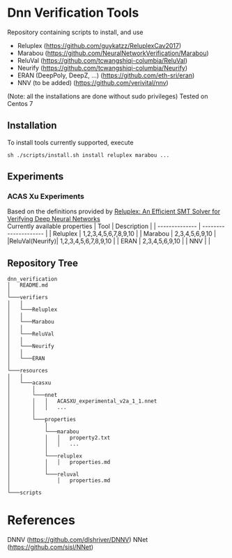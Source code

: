 # Dnn Verification Tools

Repository containing scripts to install, and use
+ Reluplex (https://github.com/guykatzz/ReluplexCav2017)
+ Marabou (https://github.com/NeuralNetworkVerification/Marabou)
+ ReluVal (https://github.com/tcwangshiqi-columbia/ReluVal)
+ Neurify (https://github.com/tcwangshiqi-columbia/Neurify)
+ ERAN (DeepPoly, DeepZ, ...) (https://github.com/eth-sri/eran)
+ NNV (to be added) (https://github.com/verivital/nnv)

(Note: all the installations are done without sudo privileges)
Tested on Centos 7

## Installation
To install tools currently supported, execute
```
sh ./scripts/install.sh install reluplex marabou ...
```



## Experiments
### ACAS Xu Experiments
Based on the definitions provided by [Reluplex: An Efficient SMT Solver for Verifying Deep Neural Networks](https://arxiv.org/pdf/1702.01135.pdf) <br>
Currently available properties
|      Tool      |      Description      |
| -------------- | --------------------- |
|    Reluplex    | 1,2,3,4,5,6,7,8,9,10  |
|    Marabou     | 2,3,4,5,6,9,10        |
|ReluVal(Neurify)| 1,2,3,4,5,6,7,8,9,10  |
|      ERAN      | 2,3,4,5,6,9,10        |
|       NNV      |                       |


## Repository Tree
```
dnn_verification
│   README.md  
│
└───verifiers
│   │
│   └───Reluplex
│   │
│   └───Marabou
│   │
│   └───ReluVal
│   │
│   └───Neurify
│   │
│   └───ERAN 
│   
└───resources
│   │
│   └───acasxu
│       │
│       └───nnet
│       │   │   ACASXU_experimental_v2a_1_1.nnet
│       │   │   ...
│       │
│       └───properties
│           │
│           └───marabou
│           │   │   property2.txt
│           │   │   ...
│           │
│           └───reluplex
│           │   │   properties.md
│           │
│           └───reluval
│               │   properties.md
│
└───scripts
```




References
==========
DNNV (https://github.com/dlshriver/DNNV)
NNet (https://github.com/sisl/NNet)